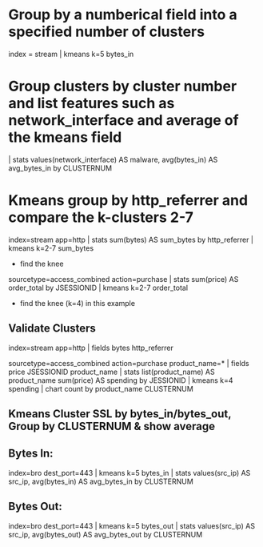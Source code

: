 # Group by a numberical field into a specified number of clusters
index = stream
| kmeans k=5 bytes_in

# Group clusters by cluster number and list features such as network_interface and average of the kmeans field
| stats values(network_interface) AS malware, avg(bytes_in) AS avg_bytes_in by CLUSTERNUM


# Kmeans group by http_referrer and compare the k-clusters 2-7
index=stream app=http 
| stats sum(bytes) AS sum_bytes by http_referrer
| kmeans k=2-7 sum_bytes
- find the knee

sourcetype=access_combined action=purchase 
| stats sum(price) AS order_total by JSESSIONID
| kmeans k=2-7 order_total
- find the knee (k=4) in this example

## Validate Clusters 
index=stream app=http 
| fields bytes http_referrer

sourcetype=access_combined action=purchase product_name=*
| fields price JSESSIONID product_name
| stats list(product_name) AS product_name sum(price) AS spending by JESSIONID
| kmeans k=4 spending
| chart count by product_name CLUSTERNUM

## Kmeans Cluster SSL by bytes_in/bytes_out, Group by CLUSTERNUM & show average
## Bytes In:
index=bro dest_port=443 | kmeans k=5 bytes_in  | stats values(src_ip) AS src_ip, avg(bytes_in) AS avg_bytes_in by CLUSTERNUM

## Bytes Out:
index=bro dest_port=443 | kmeans k=5 bytes_out  | stats values(src_ip) AS src_ip, avg(bytes_out) AS avg_bytes_out by CLUSTERNUM
